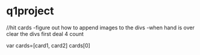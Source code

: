 # q1project


//hit cards
-figure out how to append images to the divs
-when hand is over clear the divs
first deal 4 count

var cards=[card1, card2]
cards[0]
